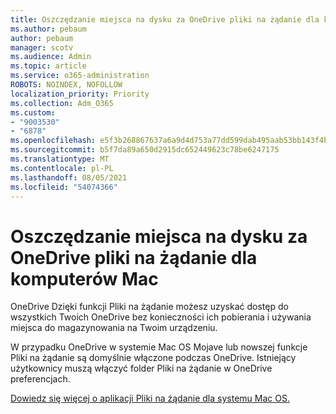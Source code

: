 ```yaml
---
title: Oszczędzanie miejsca na dysku za OneDrive pliki na żądanie dla komputerów Mac
ms.author: pebaum
author: pebaum
manager: scotv
ms.audience: Admin
ms.topic: article
ms.service: o365-administration
ROBOTS: NOINDEX, NOFOLLOW
localization_priority: Priority
ms.collection: Adm_O365
ms.custom:
- "9003530"
- "6878"
ms.openlocfilehash: e5f3b268867637a6a9d4d753a77dd599dab495aab53bb143f4bb74b35487d7e3
ms.sourcegitcommit: b5f7da89a650d2915dc652449623c78be6247175
ms.translationtype: MT
ms.contentlocale: pl-PL
ms.lasthandoff: 08/05/2021
ms.locfileid: "54074366"
---
```

# <a name="save-disk-space-with-onedrive-files-on-demand-for-mac"></a>Oszczędzanie miejsca na dysku za OneDrive pliki na żądanie dla komputerów Mac

OneDrive Dzięki funkcji Pliki na żądanie możesz uzyskać dostęp do wszystkich Twoich OneDrive bez konieczności ich pobierania i używania miejsca do magazynowania na Twoim urządzeniu.  

W przypadku OneDrive w systemie Mac OS Mojave lub nowszej funkcje Pliki na żądanie są domyślnie włączone podczas OneDrive. Istniejący użytkownicy muszą włączyć folder Pliki na żądanie w OneDrive preferencjach.  

[Dowiedz się więcej o aplikacji Pliki na żądanie dla systemu Mac OS.](https://support.microsoft.com/office/529f6d53-e572-4922-a585-e7a318c135f0)
